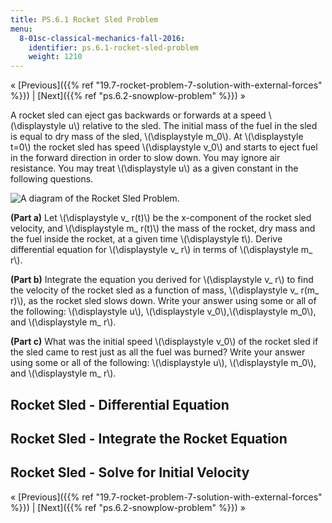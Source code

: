 ```yaml
---
title: PS.6.1 Rocket Sled Problem
menu:
  8-01sc-classical-mechanics-fall-2016:
    identifier: ps.6.1-rocket-sled-problem
    weight: 1210
---
```

« [Previous]({{% ref "19.7-rocket-problem-7-solution-with-external-forces" %}}) | [Next]({{% ref "ps.6.2-snowplow-problem" %}}) »

A rocket sled can eject gas backwards or forwards at a speed \\(\\displaystyle u\\) relative to the sled. The initial mass of the fuel in the sled is equal to dry mass of the sled, \\(\\displaystyle m\_0\\). At \\(\\displaystyle t=0\\) the rocket sled has speed \\(\\displaystyle v\_0\\) and starts to eject fuel in the forward direction in order to slow down. You may ignore air resistance. You may treat \\(\\displaystyle u\\) as a given constant in the following questions.

![A diagram of the Rocket Sled Problem.](https://open-learning-course-data.s3.amazonaws.com/8-01sc-classical-mechanics-fall-2016/13ada4c5e938ee9670f4a78034edabb0_ls06_01.svg)

**(Part a)** Let \\(\\displaystyle v\_ r(t)\\) be the x-component of the rocket sled velocity, and \\(\\displaystyle m\_ r(t)\\) the mass of the rocket, dry mass and the fuel inside the rocket, at a given time \\(\\displaystyle t\\). Derive differential equation for \\(\\displaystyle v\_ r\\) in terms of \\(\\displaystyle m\_ r\\).

**(Part b)** Integrate the equation you derived for \\(\\displaystyle v\_ r\\) to find the velocity of the rocket sled as a function of mass, \\(\\displaystyle v\_ r(m\_ r)\\), as the rocket sled slows down. Write your answer using some or all of the following: \\(\\displaystyle u\\), \\(\\displaystyle v\_0\\),\\(\\displaystyle m\_0\\), and \\(\\displaystyle m\_ r\\).

**(Part c)** What was the initial speed \\(\\displaystyle v\_0\\) of the rocket sled if the sled came to rest just as all the fuel was burned? Write your answer using some or all of the following: \\(\\displaystyle u\\), \\(\\displaystyle m\_0\\), and \\(\\displaystyle m\_ r\\).

Rocket Sled - Differential Equation
-----------------------------------

Rocket Sled - Integrate the Rocket Equation
-------------------------------------------

Rocket Sled - Solve for Initial Velocity
----------------------------------------

« [Previous]({{% ref "19.7-rocket-problem-7-solution-with-external-forces" %}}) | [Next]({{% ref "ps.6.2-snowplow-problem" %}}) »